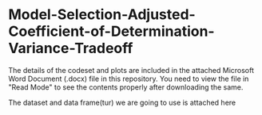 # Model-Selection-Adjusted-Coefficient-of-Determination-Variance-Tradeoff

The details of the codeset and plots are included in the attached Microsoft Word Document (.docx) file in this repository. 
You need to view the file in "Read Mode" to see the contents properly after downloading the same.

The dataset and data frame(tur) we are going to use  is attached here
